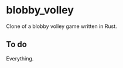 blobby_volley
=============

Clone of a blobby volley game written in Rust.

To do
-----

Everything.
